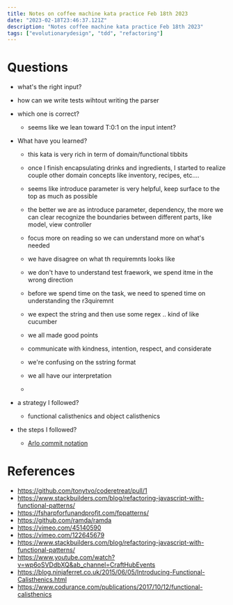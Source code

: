 ```yaml
---
title: Notes on coffee machine kata practice Feb 18th 2023
date: "2023-02-18T23:46:37.121Z"
description: "Notes coffee machine kata practice Feb 18th 2023"
tags: ["evolutionarydesign", "tdd", "refactoring"]
---
```


# Questions
- what's the right input?
- how can we write tests wihtout writing the parser
- which one is correct?
  - seems like we lean toward T:0:1 on the input intent? 

- What have you learned?
  - this kata is very rich in term of domain/functional tibbits
  - once I finish encapsulating drinks and ingredients, I started to realize couple other domain concepts like inventory, recipes, etc....
  - seems like introduce parameter is very helpful, keep surface to the top as much as possible
  - the better we are as introduce parameter, dependency, the more we can clear recognize the boundaries between different parts, like model, view controller
  - focus more on reading so we can understand more on what's needed
  - we have disagree on what th requiremnts looks like
  - we don't have to understand test fraework, we spend itme in the wrong direction
  - before we spend time on the task, we need to spened time on understanding the r3quiremnt
  - we expect the string and then use some regex .. kind of like cucumber
  - we all made good points
  - communicate with kindness, intention, respect, and considerate
  - we're confusing on the sstring format
  - we all have our interpretation

  - 
- a strategy I followed?
  - functional calisthenics and object calisthenics
- the steps I followed?
  - [Arlo commit notation](https://github.com/RefactoringCombos/ArlosCommitNotation)
# References
- https://github.com/tonytvo/coderetreat/pull/1
- https://www.stackbuilders.com/blog/refactoring-javascript-with-functional-patterns/
- https://fsharpforfunandprofit.com/fppatterns/
- https://github.com/ramda/ramda
- https://vimeo.com/45140590
- https://vimeo.com/122645679
- https://www.stackbuilders.com/blog/refactoring-javascript-with-functional-patterns/
- https://www.youtube.com/watch?v=wp6oSVDdbXQ&ab_channel=CraftHubEvents
- https://blog.ninjaferret.co.uk/2015/06/05/Introducing-Functional-Calisthenics.html
- https://www.codurance.com/publications/2017/10/12/functional-calisthenics